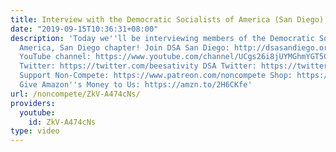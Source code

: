 ```yaml
---
title: Interview with the Democratic Socialists of America (San Diego)!
date: "2019-09-15T10:36:31+08:00"
description: 'Today we''ll be interviewing members of the Democratic Socialists of
  America, San Diego chapter! Join DSA San Diego: http://dsasandiego.org/ Beesativity''s
  YouTube channel: https://www.youtube.com/channel/UCgs26i8jUYMGhmYGT5CxRcw Beesativity
  Twitter: https://twitter.com/beesativity DSA Twitter: https://twitter.com/DSA_SanDiego
  Support Non-Compete: https://www.patreon.com/noncompete Shop: https://www.non-compete.com/shop/
  Give Amazon''s Money to Us: https://amzn.to/2H6CKfe'
url: /noncompete/ZkV-A474cNs/
providers:
  youtube:
    id: ZkV-A474cNs
type: video
---
```

